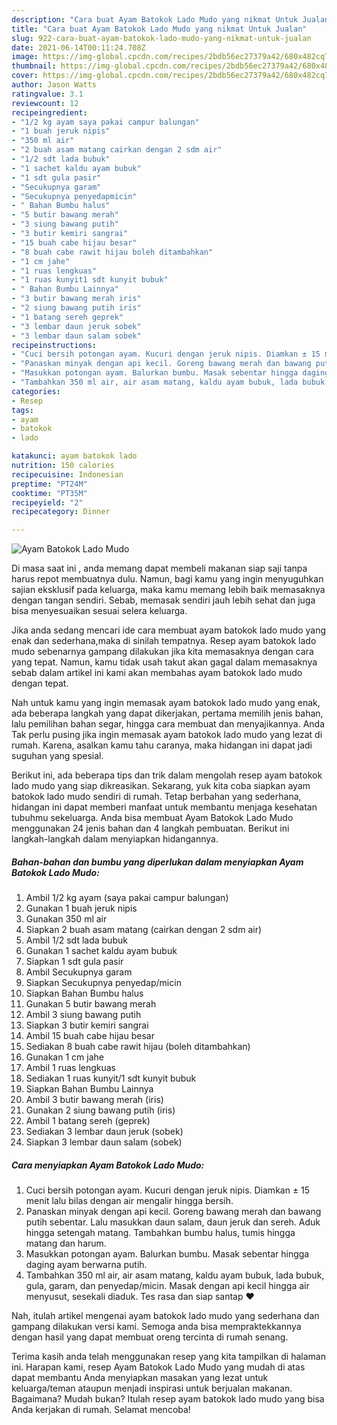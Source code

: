 ```yaml
---
description: "Cara buat Ayam Batokok Lado Mudo yang nikmat Untuk Jualan"
title: "Cara buat Ayam Batokok Lado Mudo yang nikmat Untuk Jualan"
slug: 922-cara-buat-ayam-batokok-lado-mudo-yang-nikmat-untuk-jualan
date: 2021-06-14T00:11:24.708Z
image: https://img-global.cpcdn.com/recipes/2bdb56ec27379a42/680x482cq70/ayam-batokok-lado-mudo-foto-resep-utama.jpg
thumbnail: https://img-global.cpcdn.com/recipes/2bdb56ec27379a42/680x482cq70/ayam-batokok-lado-mudo-foto-resep-utama.jpg
cover: https://img-global.cpcdn.com/recipes/2bdb56ec27379a42/680x482cq70/ayam-batokok-lado-mudo-foto-resep-utama.jpg
author: Jason Watts
ratingvalue: 3.1
reviewcount: 12
recipeingredient:
- "1/2 kg ayam saya pakai campur balungan"
- "1 buah jeruk nipis"
- "350 ml air"
- "2 buah asam matang cairkan dengan 2 sdm air"
- "1/2 sdt lada bubuk"
- "1 sachet kaldu ayam bubuk"
- "1 sdt gula pasir"
- "Secukupnya garam"
- "Secukupnya penyedapmicin"
- " Bahan Bumbu halus"
- "5 butir bawang merah"
- "3 siung bawang putih"
- "3 butir kemiri sangrai"
- "15 buah cabe hijau besar"
- "8 buah cabe rawit hijau boleh ditambahkan"
- "1 cm jahe"
- "1 ruas lengkuas"
- "1 ruas kunyit1 sdt kunyit bubuk"
- " Bahan Bumbu Lainnya"
- "3 butir bawang merah iris"
- "2 siung bawang putih iris"
- "1 batang sereh geprek"
- "3 lembar daun jeruk sobek"
- "3 lembar daun salam sobek"
recipeinstructions:
- "Cuci bersih potongan ayam. Kucuri dengan jeruk nipis. Diamkan ± 15 menit lalu bilas dengan air mengalir hingga bersih."
- "Panaskan minyak dengan api kecil. Goreng bawang merah dan bawang putih sebentar. Lalu masukkan daun salam, daun jeruk dan sereh. Aduk hingga setengah matang. Tambahkan bumbu halus, tumis hingga matang dan harum."
- "Masukkan potongan ayam. Balurkan bumbu. Masak sebentar hingga daging ayam berwarna putih."
- "Tambahkan 350 ml air, air asam matang, kaldu ayam bubuk, lada bubuk, gula, garam, dan penyedap/micin. Masak dengan api kecil hingga air menyusut, sesekali diaduk. Tes rasa dan siap santap ❤"
categories:
- Resep
tags:
- ayam
- batokok
- lado

katakunci: ayam batokok lado 
nutrition: 150 calories
recipecuisine: Indonesian
preptime: "PT24M"
cooktime: "PT35M"
recipeyield: "2"
recipecategory: Dinner

---
```



![Ayam Batokok Lado Mudo](https://img-global.cpcdn.com/recipes/2bdb56ec27379a42/680x482cq70/ayam-batokok-lado-mudo-foto-resep-utama.jpg)

Di masa  saat ini , anda memang dapat membeli makanan siap saji tanpa harus repot membuatnya dulu. Namun, bagi kamu yang ingin menyuguhkan sajian eksklusif pada keluarga, maka kamu memang lebih baik memasaknya dengan tangan sendiri. Sebab, memasak sendiri jauh lebih sehat dan juga bisa menyesuaikan sesuai selera keluarga.

Jika anda sedang mencari ide cara membuat ayam batokok lado mudo yang enak dan sederhana,maka di sinilah tempatnya. Resep ayam batokok lado mudo  sebenarnya gampang dilakukan jika kita memasaknya dengan cara yang tepat. Namun, kamu tidak usah takut akan gagal dalam memasaknya 
sebab dalam artikel ini kami akan membahas ayam batokok lado mudo dengan tepat.  



Nah untuk kamu yang ingin memasak ayam batokok lado mudo yang enak, ada beberapa langkah yang dapat dikerjakan, pertama memilih jenis bahan, lalu pemilihan bahan segar, hingga cara membuat dan menyajikannya. Anda Tak perlu pusing jika ingin memasak ayam batokok lado mudo yang lezat di rumah. Karena, asalkan kamu  tahu caranya, maka hidangan ini dapat jadi suguhan yang spesial.

Berikut ini, ada beberapa tips dan trik dalam mengolah resep ayam batokok lado mudo yang siap dikreasikan. Sekarang, yuk kita coba siapkan ayam batokok lado mudo sendiri di rumah. Tetap berbahan yang sederhana, hidangan ini dapat memberi manfaat untuk membantu menjaga kesehatan tubuhmu sekeluarga. Anda bisa membuat Ayam Batokok Lado Mudo menggunakan 24 jenis bahan dan 4 langkah pembuatan. Berikut ini langkah-langkah dalam menyiapkan hidangannya.

<!--inarticleads1-->

##### Bahan-bahan dan bumbu yang diperlukan dalam menyiapkan Ayam Batokok Lado Mudo:

1. Ambil 1/2 kg ayam (saya pakai campur balungan)
1. Gunakan 1 buah jeruk nipis
1. Gunakan 350 ml air
1. Siapkan 2 buah asam matang (cairkan dengan 2 sdm air)
1. Ambil 1/2 sdt lada bubuk
1. Gunakan 1 sachet kaldu ayam bubuk
1. Siapkan 1 sdt gula pasir
1. Ambil Secukupnya garam
1. Siapkan Secukupnya penyedap/micin
1. Siapkan  Bahan Bumbu halus
1. Gunakan 5 butir bawang merah
1. Ambil 3 siung bawang putih
1. Siapkan 3 butir kemiri sangrai
1. Ambil 15 buah cabe hijau besar
1. Sediakan 8 buah cabe rawit hijau (boleh ditambahkan)
1. Gunakan 1 cm jahe
1. Ambil 1 ruas lengkuas
1. Sediakan 1 ruas kunyit/1 sdt kunyit bubuk
1. Siapkan  Bahan Bumbu Lainnya
1. Ambil 3 butir bawang merah (iris)
1. Gunakan 2 siung bawang putih (iris)
1. Ambil 1 batang sereh (geprek)
1. Sediakan 3 lembar daun jeruk (sobek)
1. Siapkan 3 lembar daun salam (sobek)




<!--inarticleads2-->

##### Cara menyiapkan Ayam Batokok Lado Mudo:

1. Cuci bersih potongan ayam. Kucuri dengan jeruk nipis. Diamkan ± 15 menit lalu bilas dengan air mengalir hingga bersih.
1. Panaskan minyak dengan api kecil. Goreng bawang merah dan bawang putih sebentar. Lalu masukkan daun salam, daun jeruk dan sereh. Aduk hingga setengah matang. Tambahkan bumbu halus, tumis hingga matang dan harum.
1. Masukkan potongan ayam. Balurkan bumbu. Masak sebentar hingga daging ayam berwarna putih.
1. Tambahkan 350 ml air, air asam matang, kaldu ayam bubuk, lada bubuk, gula, garam, dan penyedap/micin. Masak dengan api kecil hingga air menyusut, sesekali diaduk. Tes rasa dan siap santap ❤




Nah, itulah artikel mengenai  ayam batokok lado mudo  yang sederhana dan gampang dilakukan versi kami. Semoga anda bisa mempraktekkannya dengan hasil yang dapat membuat oreng tercinta di rumah senang. 

Terima kasih anda telah menggunakan resep yang kita tampilkan di halaman ini. Harapan kami, resep  Ayam Batokok Lado Mudo yang mudah di atas dapat membantu Anda menyiapkan masakan yang lezat untuk keluarga/teman ataupun menjadi inspirasi untuk berjualan makanan. Bagaimana? Mudah bukan? Itulah resep ayam batokok lado mudo yang bisa Anda kerjakan di rumah. Selamat mencoba!

